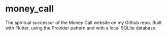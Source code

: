 # money_call

The spiritual successor of the Money Call website on my Github repo. Built with Flutter, using the Provider pattern and with a local SQLite database.
